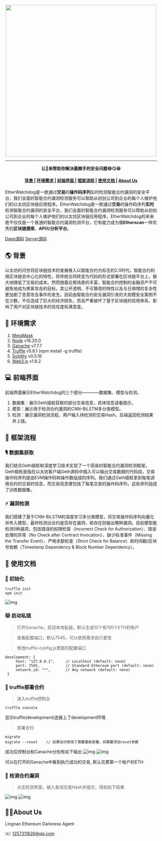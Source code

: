 <p align="center">
  <img src="https://raw.githubusercontent.com/Silence1017/EtherWatchdog_Dapp/main/images/card.png" align="middle"  width="500" />
</p>

------------------------------------------------------------------------------------------

<p align="center">
  <b>让🐶来帮助你解决最棘手的安全问题😄😏😆</b>
</p>


<h4 align="center">
  <a href=#背景> 背景 </a> |
  <a href=#环境需求> 环境需求 </a> |
  <a href=#前端界面> 前端界面 </a> |
  <a href=#框架流程> 框架流程 </a> |
  <a href=#使用文档> 使用文档 </a> |
  <a href=#About Us> About Us </a>
</h4>


EtherWatchdog是一款通过**交易**的**操作码序列**实时检测智能合约漏洞的安全平台，我们全面的智能合约漏洞检测服务可以帮助从初创公司到企业的每个人维护他们的以太坊区块链应用程序。EtherWatchdog是一款通过**交易**的操作码序列**实时**检测智能合约漏洞的安全平台，我们全面的智能合约漏洞检测服务可以帮助从初创公司到企业的每个人维护他们的以太坊区块链应用程序。EtherWatchdog的未来绝不仅仅是一个普通的智能合约漏洞检测平台，它有能力成为像**Etherscan**一样优秀的**区块链搜索**、**API**和**分析平台**。

[Dapp源码](https://github.com/Silence1017/EtherWatchdog_Dapp)  [Server源码](https://github.com/Silence1017/Lingnan-EthDarkness-Server)

## 🌎 背景
以太坊的问世将区块链技术的发展推入以智能合约为标志的2.0时代。智能合约利用区块链去中心化的特性，将传统合同转变为代码的形式部署在区块链平台上，极大地降低了交易的成本。然而随着应用场景的丰富，智能合约控制的金融资产不可避免地成为黑客攻击的目标，其公开透明、不可篡改的特性以及与日俱增的复杂性更加剧了恶意攻击事件的发生。目前由智能合约安全漏洞引发的大规模安全案例不在少数，不仅造成了巨大的经济损失，而且严重破坏了基于区块链的信用体系，影响了用户对区块链技术的信任度和满意度。

## 📃 环境需求
1. [MetaMask](https://metamask.io/)
2. [Node](https://nodejs.org/) v16.20.0
3. [Ganache](https://www.trufflesuite.com/ganache) v7.7.7
4. [Truffle](https://trufflesuite.com/truffle/) v5.8.1 (npm install -g truffle)
5. [Solidity](https://soliditylang.org/) v0.5.16
6. [Web3.js](https://web3js.org/) v1.8.2

## 💻 前端界面
前端界面展示EtherWatchdog的三个部分————数据集、模型与检测。

1. 数据集：展示Geth插桩获取的部分交易信息，具体信息请看图示。
2. 模型：展示用于检测合约漏洞的CNN-BiLSTM多分类模型。
3. 检测：展示漏洞检测流程，用户输入待检测的交易Hash，后端返回检测结果并上链。

## 🎉 框架流程
### 🎙️ 数据集获取
我们结合Geth插桩和深度学习技术实现了一个简易的智能合约漏洞检测框架。Geth插桩是指在以太坊客户端Geth源码中插入可以输出交易数据的代码段，交易操作码序列是由EVM操作码和操作数组成的序列。我们通过Geth插桩拿到每笔调用合约的交易的信息，而交易信息便包括了每笔交易的操作码序列，这些序列组成了训练数据集。

### ⚡ 漏洞检测
我们搭建了基于CNN-BiLSTM的深度学习多分类模型，将交易操作码序列向量化并传入模型，最终检测出合约是否存在漏洞，若存在则输出哪种漏洞。目前模型能检测5种漏洞，包括错误的权限检查（Incorrect Check for Authorization）、错误处理的异常（No Check after Contract Invocation）、缺少标准事件（Missing the Transfer Event）、严格余额检查（Strict Check for Balance）和时间戳/区块号依赖（Timestamp Dependency & Block Number Dependency）。

## 📜 使用文档
### 🙈 初始化
```
truffle init
npm init
```
![img](https://raw.githubusercontent.com/Silence1017/EtherWatchdog_Dapp/main/images/5.png)

### 😾 启动私链
> 打开Ganache，启动本地私链，默认生成10个有100个ETH的账户

> 查看配置端口，默认7545，可以依照需求自行更改

> 修改truffle-config.js里面的配置端口
```
development: {
     host: "127.0.0.1",     // Localhost (default: none)
     port: 7545,            // Standard Ethereum port (default: none)
     network_id: "*",       // Any network (default: none)
 }
```

### 🔖 truffle部署合约
> 进入truffle控制台
```
truffle console
```
显示truffle(development)连接上了development环境

> 部署合约
```
migrate
migrate --reset    // 如果合约修改了需要重新部署，则需要添加reset参数
```
成功后控制台和Canache分别有如下输出
![img](https://raw.githubusercontent.com/Silence1017/EtherWatchdog_Dapp/main/images/1.png)
![img](https://raw.githubusercontent.com/Silence1017/EtherWatchdog_Dapp/main/images/2.png)

可以在打开的Ganache中看到执行成功的交易, 默认花费第一个帐户的ETH

### 🎩 检测合约漏洞
> 点击检测界面，输入查询交易Hash并提交，得到如下结果

![img](https://raw.githubusercontent.com/Silence1017/EtherWatchdog_Dapp/main/images/3.png)
![img](https://raw.githubusercontent.com/Silence1017/EtherWatchdog_Dapp/main/images/4.png)

## 👦👧About Us

Lingnan Ethereum Darkness Agent

✉️: 1257311626@qq.com

